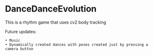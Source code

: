 # DanceDanceEvolution

This is a rhythm game that uses cv2 body tracking

Future updates:

	• Music  
	• Dynamically created dances with poses created just by pressing a camera button
